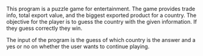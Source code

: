 This program is a puzzle game for entertainment. The game provides trade info, total export value, and the biggest
exported product for a country. The objective for the player is to guess the country with the given information. If they
guess correctly they win.

The input of the program is the guess of which country is the answer and a yes or no on whether the user wants to
continue playing.


